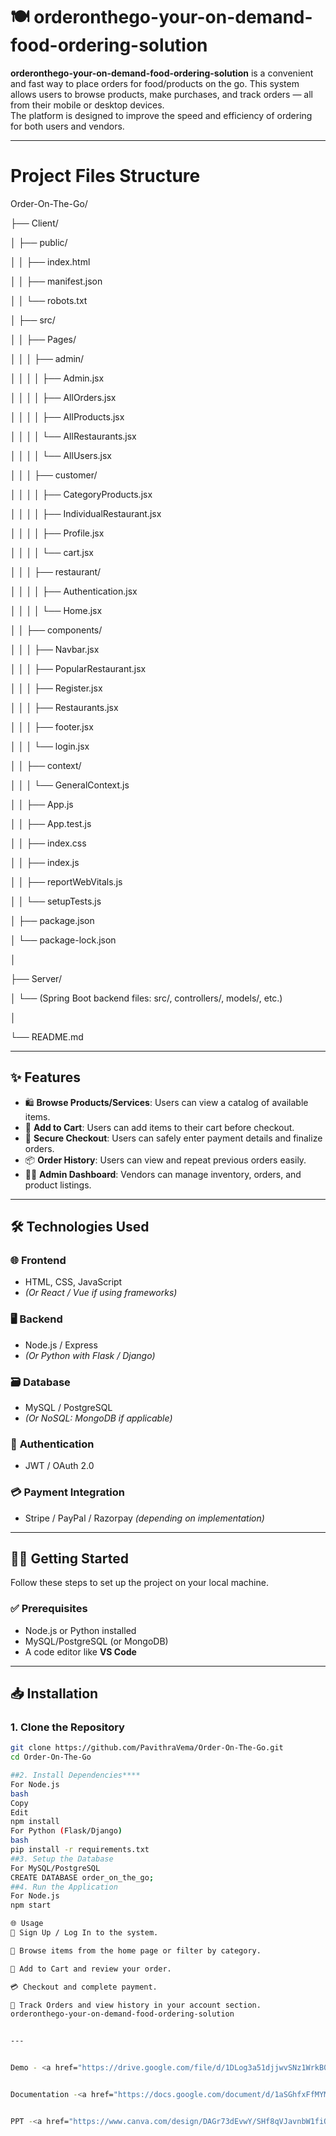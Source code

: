 # 🍽️ orderonthego-your-on-demand-food-ordering-solution

**orderonthego-your-on-demand-food-ordering-solution** is a convenient and fast way to place orders for food/products on the go. This system allows users to browse products, make purchases, and track orders — all from their mobile or desktop devices.  
The platform is designed to improve the speed and efficiency of ordering for both users and vendors.


---



# Project Files Structure
Order-On-The-Go/

├── Client/

│   ├── public/

│   │   ├── index.html

│   │   ├── manifest.json

│   │   └── robots.txt

│   ├── src/

│   │   ├── Pages/

│   │   │   ├── admin/

│   │   │   │   ├── Admin.jsx

│   │   │   │   ├── AllOrders.jsx

│   │   │   │   ├── AllProducts.jsx

│   │   │   │   └── AllRestaurants.jsx

│   │   │   │   └── AllUsers.jsx

│   │   │   ├── customer/

│   │   │   │   ├── CategoryProducts.jsx

│   │   │   │   ├── IndividualRestaurant.jsx

│   │   │   │   ├── Profile.jsx

│   │   │   │   └── cart.jsx

│   │   │   ├── restaurant/

│   │   │   │   ├── Authentication.jsx

│   │   │   │   └── Home.jsx

│   │   ├── components/

│   │   │   ├── Navbar.jsx

│   │   │   ├── PopularRestaurant.jsx

│   │   │   ├── Register.jsx

│   │   │   ├── Restaurants.jsx

│   │   │   ├── footer.jsx

│   │   │   └── login.jsx

│   │   ├── context/

│   │   │   └── GeneralContext.js

│   │   ├── App.js

│   │   ├── App.test.js

│   │   ├── index.css

│   │   ├── index.js

│   │   ├── reportWebVitals.js

│   │   └── setupTests.js

│   ├── package.json

│   └── package-lock.json

│

├── Server/

│   └── (Spring Boot backend files: src/, controllers/, models/, etc.)

│

└── README.md



---

## ✨ Features

- 🛍️ **Browse Products/Services**: Users can view a catalog of available items.  
- 🛒 **Add to Cart**: Users can add items to their cart before checkout.  
- 🔐 **Secure Checkout**: Users can safely enter payment details and finalize orders.  
- 📦 **Order History**: Users can view and repeat previous orders easily.  
- 🧑‍💼 **Admin Dashboard**: Vendors can manage inventory, orders, and product listings.  

---

## 🛠️ Technologies Used

### 🌐 **Frontend**
- HTML, CSS, JavaScript  
- *(Or React / Vue if using frameworks)*

### 🖥️ **Backend**
- Node.js / Express  
- *(Or Python with Flask / Django)*

### 🗃️ **Database**
- MySQL / PostgreSQL  
- *(Or NoSQL: MongoDB if applicable)*

### 🔐 **Authentication**
- JWT / OAuth 2.0

### 💳 **Payment Integration**
- Stripe / PayPal / Razorpay *(depending on implementation)*

---

## 🧑‍💻 Getting Started

Follow these steps to set up the project on your local machine.

### ✅ Prerequisites

- Node.js or Python installed  
- MySQL/PostgreSQL (or MongoDB)  
- A code editor like **VS Code**

---

## 📥 Installation

### 1. Clone the Repository

```bash
git clone https://github.com/PavithraVema/Order-On-The-Go.git
cd Order-On-The-Go

##2. Install Dependencies****
For Node.js
bash
Copy
Edit
npm install
For Python (Flask/Django)
bash
pip install -r requirements.txt
##3. Setup the Database
For MySQL/PostgreSQL
CREATE DATABASE order_on_the_go;
##4. Run the Application
For Node.js
npm start

🌐 Usage
🔐 Sign Up / Log In to the system.

🔎 Browse items from the home page or filter by category.

🛒 Add to Cart and review your order.

💳 Checkout and complete payment.

📄 Track Orders and view history in your account section.
orderonthego-your-on-demand-food-ordering-solution


---


Demo - <a href="https://drive.google.com/file/d/1DLog3a51djjwvSNz1WrkB0uMwp-8e3c1/view?usp=drivesdk">VIEW VIDEO</a>


Documentation -<a href="https://docs.google.com/document/d/1aSGhfxFfMYMJChknR-pL47FW-idnhj2F/edit?usp=sharing&ouid=107917445781301743104&rtpof=true&sd=true">VIEW DOCUMENTATION </a>


PPT -<a href="https://www.canva.com/design/DAGr73dEvwY/SHf8qVJavnbW1fiQh3uewg/view?utm_content=DAGr73dEvwY&utm_campaign=designshare&utm_medium=link2&utm_source=uniquelinks&utlId=h77f2db05c4">VIEW PPT</a>

